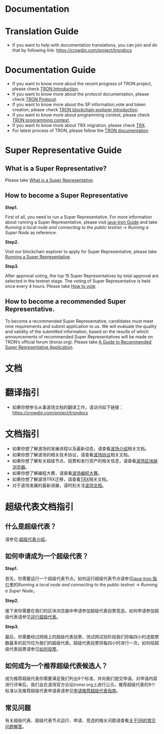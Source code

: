 # Documentation

# Translation Guide

+ If you want to help with documentation translations, you can join and do that by following link: https://crowdin.com/project/trondocs

# Documentation Guide

+ If you want to know more about the recent progress of TRON project, please check [TRON Introduction](https://github.com/tronprotocol/Documentation/tree/master/English_Documentation/TRON_Introduction).  
+ If you want to know more about the protocol documentation, please check [TRON Protocol](https://github.com/tronprotocol/Documentation/tree/master/English_Documentation/TRON_Protocol).  
+ If you want to know more about the SP information,vote and token creation, please check [TRON blockchain explorer introduction](https://github.com/tronprotocol/Documentation/tree/master/English_Documentation/TRON_Blockchain_Explorer_Introduction). 
+ If you want to know more about programming contest, please check [TRON programming contest](https://github.com/tronprotocol/Documentation/tree/master/English_Documentation/TRON_Programming_Contest).
+ If you want to know more about TRX migration, please check [TRX](https://github.com/tronprotocol/Documentation/tree/master/TRX).
+ For latest process of TRON, please follow the [TRON documentation](https://github.com/tronprotocol/Documentation/tree/master/English_Documentation).

# Super Representative Guide

## What is a Super Representative?

Please take  [What is a Super Representative](https://github.com/tronprotocol/Documentation/blob/master/English_Documentation/TRON_Blockchain_Explorer_Introduction/What_is_a_Super_Representative.md).

## How to become a Super Representative

**Step1.**

First of all, you need to run a Super Representative. For more information about running a Super Representative, please visit [java-tron Guide](https://github.com/tronprotocol/java-tron/blob/develop/README.md) and take *Running a local node and connecting to the public testnet* -> *Running a Super Node* as reference.

**Step2.** 

Visit our blockchain explorer to apply for Super Representative, please take [Running a Super Representative](https://github.com/tronprotocol/Documentation/blob/master/English_Documentation/TRON_Blockchain_Explorer_Introduction/How_to_run_a_Super_Representative.md).

**Step3.** 

After approval voting, the top 15 Super Representatives by total approval are selected in the testnet stage. The voting of Super Representative is held once every 4 hours. Please take [How to vote](https://github.com/tronprotocol/Documentation/blob/master/English_Documentation/TRON_Blockchain_Explorer_Introduction/How_to_vote.md).

## How to become a recommended Super Representative.

To become a recommended Super Representative, candidates must meet nine requirements and submit application to us. We will evaluate the quality and validity of the submitted information, based on the results of which announcements of recommended Super Representatives will be made  on TRON’s official forum (tronsr.org). Please take [A Guide to Recommended Super Representative Application](https://github.com/tronprotocol/Documentation/blob/master/English_Documentation/A_Guide_to_Recommended_Super_Representative_Candidate.md).



# 文档

# 翻译指引

+ 如果你想参与从事波场文档的翻译工作，请访问如下链接：https://crowdin.com/project/trondocs

# 文档指引

+ 如果你想了解波场的发展进程以及最新动态，请查看[波场介绍](https://github.com/tronprotocol/Documentation/tree/master/中文文档/波场介绍)相关文档。  
+ 如果你想了解波场的相关技术协议，请查看[波场协议](https://github.com/tronprotocol/Documentation/tree/master/中文文档/波场协议)相关文档。
+ 如果你想了解有关超级节点、投票和发行资产的相关信息，请查看[波场区块链浏览器](https://github.com/tronprotocol/Documentation/tree/master/中文文档/波场区块链浏览器介绍)。
+ 如果你想了解编程大赛，请查看[波场编程大赛](https://github.com/tronprotocol/Documentation/tree/master/中文文档/波场编程大赛)。
+ 如果你想了解波场TRX迁移，请查看[TRX](https://github.com/tronprotocol/Documentation/tree/master/TRX)相关文档。
+ 对于波场发展的最新进展，请时刻关注[波场文档](https://github.com/tronprotocol/Documentation/tree/master/中文文档)。

# 超级代表文档指引

## 什么是超级代表？  

请参见:[超级代表介绍](https://github.com/tronprotocol/Documentation/blob/master/中文文档/波场区块链浏览器介绍/什么是超级代表.md)。

## 如何申请成为一个超级代表？

**Step1.**

首先，你需要运行一个超级代表节点。如何运行超级代表节点请参见[java-tron 指引](https://github.com/tronprotocol/java-tron/blob/develop/README.md)里的*Running a local node and connecting to the public testnet* -> *Running a Super Node*。
   
**Step2.** 

接下来你需要在我们的区块浏览器中申请参加超级代表投票竞选。如何申请参加超级代表请参见[运行超级代表](https://github.com/tronprotocol/Documentation/blob/master/中文文档/波场区块链浏览器介绍/运行超级代表.md)。

**Step3.** 

最后，你需要经过网络上的超级代表投票，测试网试验阶段我们将每四小时选取票数最多的前15位为我们的超级代表。超级代表投票将每四小时进行一次。如何给超级代表投票请参见[如何投票](https://github.com/tronprotocol/Documentation/blob/master/中文文档/波场区块链浏览器介绍/如何投票.md)。
## 如何成为一个推荐超级代表候选人？

成为推荐超级代表你需要满足我们列出9个标准，并向我们提交申请。对申请内容进行评审后，我们会在波场官方论坛tronsr.org上进行公示。推荐超级代表的9个标准以及推荐超级代表申请表请参见[申请推荐超级代表指南](https://github.com/tronprotocol/Documentation/blob/master/中文文档/申请推荐超级代表指南.md)。
## 常见问题

有关超级代表、超级代表节点运行、申请、竞选的相关问题请查看[关于SR的常见问题解答](https://github.com/tronprotocol/Documentation/tree/master/中文文档/常见问题解答)。